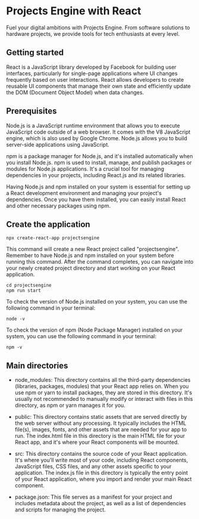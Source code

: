 # Projects Engine with React

Fuel your digital ambitions with Projects Engine. From software solutions to hardware projects, we provide tools for tech enthusiasts at every level.

## Getting started

React is a JavaScript library developed by Facebook for building user interfaces, particularly for single-page applications where UI changes frequently based on user interactions. React allows developers to create reusable UI components that manage their own state and efficiently update the DOM (Document Object Model) when data changes.

## Prerequisites

Node.js is a JavaScript runtime environment that allows you to execute JavaScript code outside of a web browser. It comes with the V8 JavaScript engine, which is also used by Google Chrome. Node.js allows you to build server-side applications using JavaScript.

npm is a package manager for Node.js, and it's installed automatically when you install Node.js. npm is used to install, manage, and publish packages or modules for Node.js applications. It's a crucial tool for managing dependencies in your projects, including React.js and its related libraries.

Having Node.js and npm installed on your system is essential for setting up a React development environment and managing your project's dependencies. Once you have them installed, you can easily install React and other necessary packages using npm.

## Create the application

```
npx create-react-app projectsengine
```

This command will create a new React project called "projectsengine". Remember to have Node.js and npm installed on your system before running this command. After the command completes, you can navigate into your newly created project directory and start working on your React application.

```
cd projectsengine
npm run start
```

To check the version of Node.js installed on your system, you can use the following command in your terminal:

```
node -v
```

To check the version of npm (Node Package Manager) installed on your system, you can use the following command in your terminal:

```
npm -v
```

## Main directories
- node_modules: This directory contains all the third-party dependencies (libraries, packages, modules) that your React app relies on. When you use npm or yarn to install packages, they are stored in this directory. It's usually not recommended to manually modify or interact with files in this directory, as npm or yarn manages it for you.

- public: This directory contains static assets that are served directly by the web server without any processing. It typically includes the HTML file(s), images, fonts, and other assets that are needed for your app to run. The index.html file in this directory is the main HTML file for your React app, and it's where your React components will be mounted.

- src: This directory contains the source code of your React application. It's where you'll write most of your code, including React components, JavaScript files, CSS files, and any other assets specific to your application. The index.js file in this directory is typically the entry point of your React application, where you import and render your main React component.

- package.json: This file serves as a manifest for your project and includes metadata about the project, as well as a list of dependencies and scripts for managing the project.